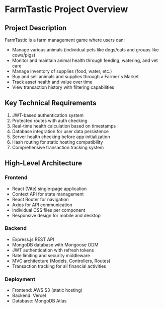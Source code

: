 # FarmTastic Project Overview

## Project Description

FarmTastic is a farm management game where users can:

- Manage various animals (individual pets like dogs/cats and groups like cows/pigs)
- Monitor and maintain animal health through feeding, watering, and vet care
- Manage inventory of supplies (food, water, etc.)
- Buy and sell animals and supplies through a Farmer's Market
- Track asset health and value over time
- View transaction history with filtering capabilities

## Key Technical Requirements

1. JWT-based authentication system
2. Protected routes with auth checking
3. Real-time health calculation based on timestamps
4. Database integration for user data persistence
5. Server health checking before app initialization
6. Hash routing for static hosting compatibility
7. Comprehensive transaction tracking system

## High-Level Architecture

### Frontend

- React (Vite) single-page application
- Context API for state management
- React Router for navigation
- Axios for API communication
- Individual CSS files per component
- Responsive design for mobile and desktop

### Backend

- Express.js REST API
- MongoDB database with Mongoose ODM
- JWT authentication with refresh tokens
- Rate limiting and security middleware
- MVC architecture (Models, Controllers, Routes)
- Transaction tracking for all financial activities

### Deployment

- Frontend: AWS S3 (static hosting)
- Backend: Vercel
- Database: MongoDB Atlas
